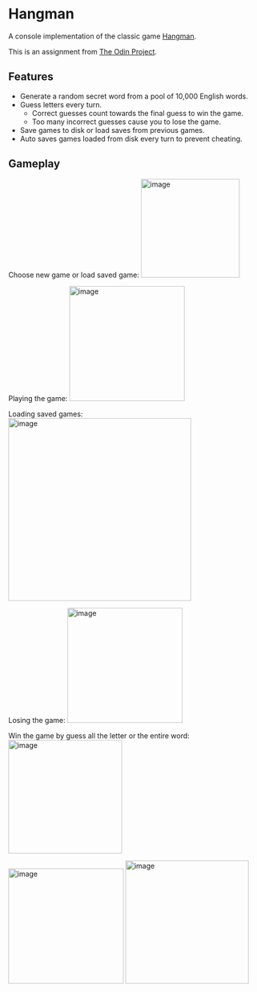 # Hangman

A console implementation of the classic game [Hangman](https://en.wikipedia.org/wiki/Hangman_(game)).

This is an assignment from [The Odin Project](https://www.theodinproject.com/lessons/ruby-hangman).

## Features

- Generate a random secret word from a pool of 10,000 English words.
- Guess letters every turn.
    - Correct guesses count towards the final guess to win the game. 
    - Too many incorrect guesses cause you to lose the game.
- Save games to disk or load saves from previous games.
- Auto saves games loaded from disk every turn to prevent cheating.

## Gameplay

Choose new game or load saved game:
<img width="197" alt="image" src="https://github.com/NashStewart/odin-hangman/assets/12480021/ed2b2d59-9133-49d4-8a7a-41ad9f0b46e9">

Playing the game:
<img width="230" alt="image" src="https://github.com/NashStewart/odin-hangman/assets/12480021/11c32deb-a41c-4451-b5b8-195ccdb7affa">

Loading saved games:
<img width="365" alt="image" src="https://github.com/NashStewart/odin-hangman/assets/12480021/ebec1690-068f-47ef-93cd-1166a3b255af">

Losing the game:
<img width="230" alt="image" src="https://github.com/NashStewart/odin-hangman/assets/12480021/e05b6492-3101-4fe7-9cec-e7eacf21f3db">

Win the game by guess all the letter or the entire word:
<img width="227" alt="image" src="https://github.com/NashStewart/odin-hangman/assets/12480021/41fe35f5-cd2f-4a08-86d1-b6798d5ca709">

<img width="230" alt="image" src="https://github.com/NashStewart/odin-hangman/assets/12480021/37e86eca-058e-4c77-8a73-ad39d2af48c2">

<img width="246" alt="image" src="https://github.com/NashStewart/odin-hangman/assets/12480021/9efc1ba3-50ad-494a-84fd-b4f07b366fcd">
